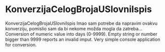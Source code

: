 # KonverzijaCelogBrojaUSlovniIspis
KonverzijaCelogBrojaUSlovniIspis
Imao sam potrebe da napravim ovakvu konverziju, pomislio sam da bi nekome možda mogla da zatreba...
Conversion of numeric value into days (0-9999). Empty string or number bigger than 9999 reports an invalid imput. Very simple console application for conversion.
